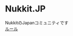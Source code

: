 # Nukkit.JP
NukkitのJapanコミュニティです  
[ルール](https://github.com/Saisana299/Nukkit.JP/blob/master/rules.md)
